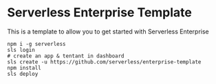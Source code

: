 # Serverless Enterprise Template
This is a template to allow you to get started with Serverless Enterprise

```
npm i -g serverless
sls login
# create an app & tentant in dashboard
sls create -u https://github.com/serverless/enterprise-template
npm install
sls deploy
```
